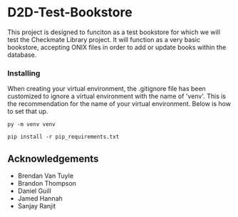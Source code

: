 # D2D-Test-Bookstore

This project is designed to funciton as a test bookstore for which we will test the Checkmate Library project.  It will function as a very basic bookstore, accepting ONIX files in order to add or update books within the database.

### Installing

When creating your virtual environment, the .gitignore file has been customized to ignore a virtual environment with the name of 'venv'.  This is the recommendation for the name of your virtual environment.  Below is how to set that up.

``` 
py -m venv venv

pip install -r pip_requirements.txt 
```

## Acknowledgements

* Brendan Van Tuyle
* Brandon Thompson
* Daniel Guill
* Jamed Hannah
* Sanjay Ranjit